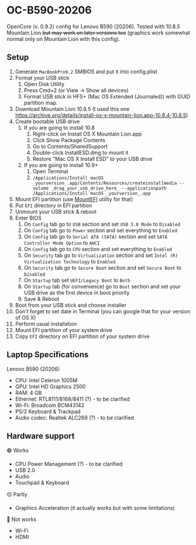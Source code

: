 # OC-B590-20206
OpenCore (v. 0.9.2) config for Lenovo B590 (20206). Tested with 10.8.5 Mountain Lion ~~but may work on later versions too~~ (graphics work somewhat normal only on Mountain Lion with this config).

## Setup
1. Generate `MacBookPro9,2` SMBIOS and put it into config.plist
3. Format your USB stick
   1. Open Disk Utility
   2. Press Cmd+2 (or View -> Show all devices)
   3. Format USB stick in HFS+ (Mac OS Extended (Journaled)) with GUID partition map.
4. Download Mountain Lion 10.8.5 (I used this one https://archive.org/details/install-os-x-mountain-lion.app-10.8.4-10.8.5)
5. Create bootable USB drive
   1. If you are going to install 10.8
      1. Right-click on Install OS X Mountain Lion.app
      2. Click Show Package Contents
      3. Go to Contents/SharedSupport
      4. Double-click InstallESD.dmg to mount it
      5. Restore "Mac OS X Install ESD" to your USB drive
   2. If you are going to install 10.9+
      1. Open Terminal
      2. `/Applications/Install macOS _yourversion_.app/Contents/Resources/createinstallmedia --volume _drag_your_usb_drive_here_ --applicationpath /Applications/Install macOS _yourversion_.app`
6. Mount EFI partition (use [MountEFI](https://github.com/corpnewt/MountEFI) utility for that)
7. Put `EFI` directory in EFI partition
8. Unmount your USB stick & reboot
9. Enter BIOS
   1. On `Config` tab go to `USB` section and set `USB 3.0 Mode` to `Disabled`
   2. On `Config` tab go to `Power` section and set everything to `Enabled`
   3. On `Config` tab go to `Serial ATA (SATA)` section and set `SATA Controller Mode Option` to `AHCI`
   4. On `Config` tab go to `CPU` section and set everything to `Enabled`
   5. On `Security` tab go to `Virtualization` section and set `Intel (R) Virtualization Technology` to `Enabled`
   6. On `Security` tab go to `Secure Boot` section and set `Secure Boot` to `Disabled`
   7. On `Startup` tab set `UEFI/Legacy Boot` to `Both`
   8. On `Startup` tab (for convenience) go to `Boot` section and set your USB drive as the first device in boot priority
   9. Save & Reboot
10. Boot from your USB stick and choose installer
11. Don't forget to set date in Terminal (you can google that for your version of OS X)
12. Perform usual installation
13. Mount EFI partition of your system drive
14. Copy `EFI` directory on EFI partition of your system drive

## Laptop Specifications
Lenovo B590 (20206)
- CPU: Intel Celeron 1005M
- GPU: Intel HD Graphics 2500
- RAM: 4 GB
- Ethernet: RTL8111/8168/8411 (?) - to be clarified
- Wi-Fi: Broadcom BCM43142
- PS/2 Keyboard & Trackpad
- Audio codec: Realtek ALC269 (?) - to be clarified

## Hardware support
🟢 Works
- CPU Power Management (?) - to be clarified
- USB 2.0
- Audio
- Touchpad & Keyboard

🟡 Partly
- Graphics Acceleration (it actually works but with some limitations)

🔴 Not works
- Wi-Fi
- HDMI
